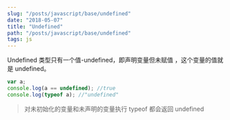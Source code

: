 ```yaml
---
slug: "/posts/javascript/base/undefined"
date: "2018-05-07"
title: "Undefined"
path: "/posts/javascript/base/undefined"
tags: js
---
```

Undefined 类型只有一个值-undefined，即声明变量但未赋值
，这个变量的值就是 undefined。

```javascript
var a;
console.log(a == undefined); //true
console.log(typeof a); //"undefined"
```

> 对未初始化的变量和未声明的变量执行 typeof 都会返回 undefined
